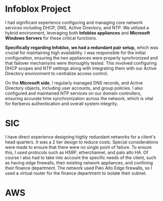 # Infoblox Project
I had significant experience configuring and managing core network services including DHCP, DNS, Active Directory, and NTP. We utilized a hybrid environment, leveraging both **Infoblox appliances** and **Microsoft Windows Servers** for these critical functions.

**Specifically regarding Infoblox, we had a redundant pair setup,** which was crucial for maintaining high availability. I was responsible for the initial configuration, ensuring the two appliances were properly synchronized and that failover mechanisms were thoroughly tested. This involved configuring DHCP scopes and NTP settings along with integrating them with our Active Directory environment to centralize access control.

On the **Microsoft side**, I regularly managed DNS records, and Active Directory objects, including user accounts, and group policies. I also configured and maintained NTP services on our domain controllers, ensuring accurate time synchronization across the network, which is vital for Kerberos authentication and overall system integrity.

# SIC
I have direct experience designing highly redundant networks for a client's head quarters. It was a 2 tier design to reduce costs. Special considerations were made to ensure that there were no single point of failure. To ensure this, I used protocols such as HSRP, etherchannel, and palo alto HA. Of course I also had to take into account the specific needs of the client, such as having edge firewalls, their existing network appliances, and confining their finance department. The network used Palo Alto Edge firewalls, so I used a virtual router for the finance department to isolate their subnet. 



# AWS
